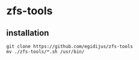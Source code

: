 # zfs-tools



## installation
```
git clone https://github.com/egidijus/zfs-tools
mv ./zfs-tools/*.sh /usr/bin/
```



